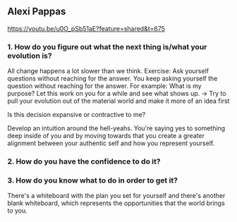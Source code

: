 
## Alexi Pappas
https://youtu.be/u0O_pSb51aE?feature=shared&t=675

### 1. How do you figure out what the next thing is/what your evolution is?
All change happens a lot slower than we think.
Exercise:
Ask yourself questions without reaching for the answer.
You keep asking yourself the question without reaching for the answer.
For example: What is my purpose?
Let this work on you for a while and see what shows up.
-> Try to pull your evolution out of the material world and make it more of an idea first

Is this decision expansive or contractive to me?

Develop an intuition around the hell-yeahs. You're saying yes to something deep inside of you and by moving towards that you create a greater alignment between your authentic self and how you represent yourself.

### 2. How do you have the confidence to do it?

### 3. How do you know what to do in order to get it?

There's a whiteboard with the plan you set for yourself and there's another blank whiteboard, which represents the opportunities that the world brings to you.

